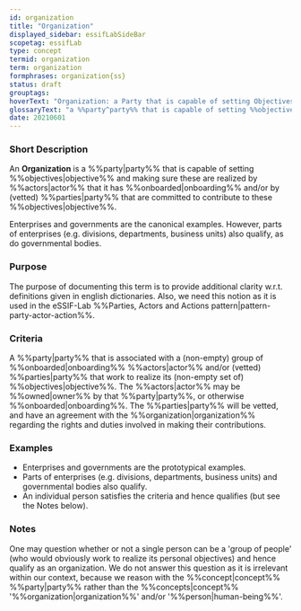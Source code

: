 ```yaml
---
id: organization
title: "Organization"
displayed_sidebar: essifLabSideBar
scopetag: essifLab
type: concept
termid: organization
term: organization
formphrases: organization{ss}
status: draft
grouptags:
hoverText: "Organization: a Party that is capable of setting Objectives and making sure these are realized by Actors that it has Onboarded and/or by (vetted) Parties that are committed to contribute to these Objectives."
glossaryText: "a %%party^party%% that is capable of setting %%objectives^objective%% and making sure these are realized by %%actors^actor%% that it has %%onboarded^onboarding%% and/or by (vetted) %%parties^party%% that are committed to contribute to these %%objectives^objective%%."
date: 20210601
---
```

### Short Description
An **Organization** is a %%party|party%% that is capable of setting %%objectives|objective%% and making sure these are realized by %%actors|actor%% that it has %%onboarded|onboarding%% and/or by (vetted) %%parties|party%% that are committed to contribute to these %%objectives|objective%%.

Enterprises and governments are the canonical examples. However, parts of enterprises (e.g. divisions, departments, business units) also qualify, as do governmental bodies.

### Purpose
The purpose of documenting this term is to provide additional clarity w.r.t. definitions given in english dictionaries. Also, we need this notion as it is used in the eSSIF-Lab %%Parties, Actors and Actions pattern|pattern-party-actor-action%%.

### Criteria
A %%party|party%% that is associated with a (non-empty) group of %%onboarded|onboarding%% %%actors|actor%% and/or (vetted) %%parties|party%% that work to realize its (non-empty set of) %%objectives|objective%%. The %%actors|actor%% may be %%owned|owner%% by that %%party|party%%, or otherwise %%onboarded|onboarding%%. The %%parties|party%% will be vetted, and have an agreement with the %%organization|organization%% regarding the rights and duties involved in making their contributions.

### Examples
- Enterprises and governments are the prototypical examples.
- Parts of enterprises (e.g. divisions, departments, business units) and governmental bodies also qualify.
- An individual person satisfies the criteria and hence qualifies (but see the Notes below).

### Notes
One may question whether or not a single person can be a 'group of people' (who would obviously work to realize its personal objectives) and hence qualify as an organization. We do not answer this question as it is irrelevant within our context, because we reason with the %%concept|concept%% %%party|party%% rather than the %%concepts|concept%% '%%organization|organization%%' and/or '%%person|human-being%%'.
